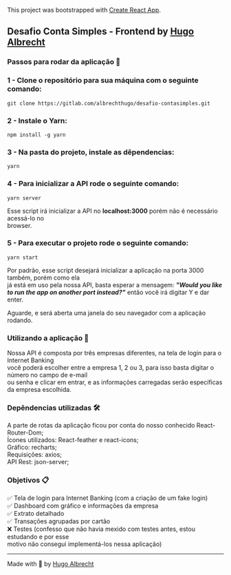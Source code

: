 This project was bootstrapped with [Create React App](https://github.com/facebook/create-react-app).

## Desafio Conta Simples - Frontend by [Hugo Albrecht](https://linkedin.com/in/albrechthugo)

### Passos para rodar da aplicação 📝

### 1 - Clone o repositório para sua máquina com o seguinte comando:

`git clone https://gitlab.com/albrechthugo/desafio-contasimples.git`

### 2 - Instale o Yarn:

`npm install -g yarn`

### 3 - Na pasta do projeto, instale as dêpendencias:

`yarn`

### 4 - Para inicializar a API rode o seguinte comando:

`yarn server`

Esse script irá inicializar a API no **localhost:3000** porém não é necessário acessá-lo no <br/>
browser.

### 5 - Para executar o projeto rode o seguinte comando:

`yarn start`

Por padrão, esse script desejará inicializar a aplicação na porta 3000 também, porém como ela <br/>
já está em uso pela nossa API, basta esperar a mensagem: _**"Would you like to run the app on another port instead?"**_ 
então você irá digitar Y e dar enter.

Aguarde, e será aberta uma janela do seu navegador com a aplicação rodando.

### Utilizando a aplicação 🚀

Nossa API é composta por três empresas diferentes, na tela de login para o Internet Banking <br/>
você poderá escolher entre a empresa 1, 2 ou 3, para isso basta digitar o número no campo de e-mail <br/>
ou senha e clicar em entrar, e as informações carregadas serão específicas da empresa escolhida.

### Depêndencias utilizadas 🛠

A parte de rotas da aplicação ficou por conta do nosso conhecido React-Router-Dom;<br/>
Ícones utilizados: React-feather e react-icons;<br/>
Gráfico: recharts;<br/>
Requisições: axios;<br/>
API Rest: json-server;<br/>

### Objetivos 📋

✅ Tela de login para Internet Banking (com a criação de um fake login)<br/>
✅ Dashboard com gráfico e informações da empresa <br/>
✅ Extrato detalhado <br/>
✅ Transações agrupadas por cartão <br/> 
❌ Testes (confesso que não havia mexido com testes antes, estou estudando e por esse <br/>
motivo não consegui implementá-los nessa aplicação)
____

Made with 💜 by [Hugo Albrecht](https://linkedin.com/in/albrechthugo)




